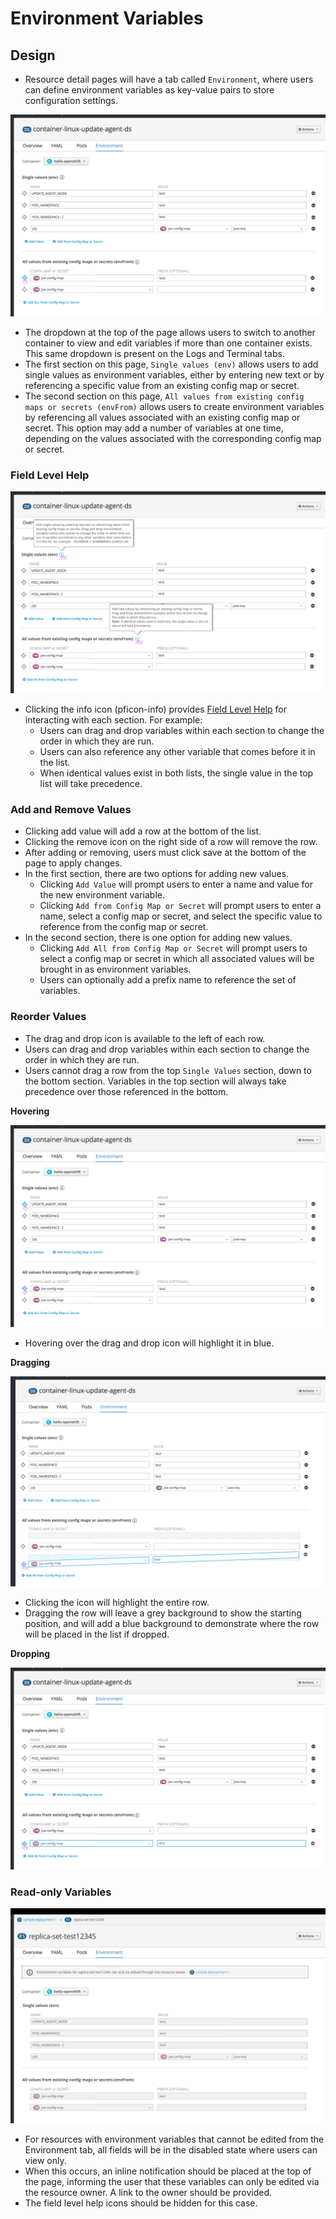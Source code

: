 # Environment Variables

## Design

* Resource detail pages will have a tab called `Environment`, where users can define environment variables as key-value pairs to store configuration settings.

![Summary Page Actions 1](img/EV-2.png)

- The dropdown at the top of the page allows users to switch to another container to view and edit variables if more than one container exists. This same dropdown is present on the Logs and Terminal tabs.
- The first section on this page, `Single values (env)` allows users to add single values as environment variables, either by entering new text or by referencing a specific value from an existing config map or secret.
- The second section on this page, `All values from existing config maps or secrets (envFrom)` allows users to create environment variables by referencing all values associated with an existing config map or secret. This option may add a number of variables at one time, depending on the values associated with the corresponding config map or secret.

### Field Level Help

![Summary Page Actions 1](img/EV-1.png)

- Clicking the info icon (pficon-info) provides [Field Level Help](https://www.patternfly.org/pattern-library/forms-and-controls/help-on-forms/) for interacting with each section. For example:
  - Users can drag and drop variables within each section to change the order in which they are run.
  - Users can also reference any other variable that comes before it in the list.
  - When identical values exist in both lists, the single value in the top list will take precedence.


### Add and Remove Values
- Clicking add value will add a row at the bottom of the list.
- Clicking the remove icon on the right side of a row will remove the row.
- After adding or removing, users must click save at the bottom of the page to apply changes.
- In the first section, there are two options for adding new values.
  - Clicking `Add Value` will prompt users to enter a name and value for the new environment variable.
  - Clicking `Add from Config Map or Secret` will prompt users to enter a name, select a config map or secret, and select the specific value to reference from the config map or secret.
- In the second section, there is one option for adding new values.
  - Clicking `Add All from Config Map or Secret` will prompt users to select a config map or secret in which all associated values will be brought in as environment variables.
  - Users can optionally add a prefix name to reference the set of variables.  

### Reorder Values
- The drag and drop icon is available to the left of each row.
- Users can drag and drop variables within each section to change the order in which they are run.
- Users cannot drag a row from the top `Single Values` section, down to the bottom section. Variables in the top section will always take precedence over those referenced in the bottom.

**Hovering**

![Summary Page Actions 1](img/EV-2B.png)
- Hovering over the drag and drop icon will highlight it in blue.

**Dragging**

![Summary Page Actions 1](img/EV-3.png)
- Clicking the icon will highlight the entire row.
- Dragging the row will leave a grey background to show the starting position, and will add a blue background to demonstrate where the row will be placed in the list if dropped.

**Dropping**

![Summary Page Actions 1](img/EV-4.png)


### Read-only Variables

![Summary Page Actions 1](img/EV-2-readonly-2.png)
- For resources with environment variables that cannot be edited from the Environment tab, all fields will be in the disabled state where users can view only.
- When this occurs, an inline notification should be placed at the top of the page, informing the user that these variables can only be edited via the resource owner. A link to the owner should be provided.
- The field level help icons should be hidden for this case.
